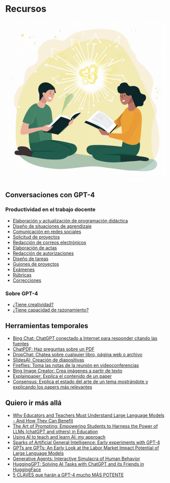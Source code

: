 # Recursos

<img class="r-stretch" style="text-align: center" src="assets/resources.png">

## Conversaciones con GPT-4

### Productividad en el trabajo docente

* [Elaboración y actualización de programación didáctica]()
* [Diseño de situaciones de aprendizaje]()
* [Comunicación en redes sociales]()
* [Solicitud de proyectos]()
* [Redacción de correos electrónicos](X)
* [Elaboración de actas]()
* [Redacción de autorizaciones]()
* [Diseño de tareas]()
* [Guiones de proyectos]()
* [Exámenes]()
* [Rúbricas]()
* [Correcciones]()

### Sobre GPT-4

* [¿Tiene creatividad?](X)
* [¿Tiene capacidad de razonamiento?](X)

## Herramientas temporales

* [Bing Chat: ChatGPT conectado a Internet para responder citando las fuentes](https://www.microsoft.com/es-es/bing)
* [ChatPDF: Haz preguntas sobre un PDF](https://www.chatpdf.com)
* [DropChat: Chatea sobre cualquier libro, página web o archivo](https://app.dropchat.co)
* [SlidesAI: Creación de diapositivas](https://workspace.google.com/marketplace/app/slidesaiio_create_slides_with_ai/904276957168)
* [Fireflies: Toma las notas de la reunión en videoconferencias](https://fireflies.ai)
* [Bing Image Creator: Crea imágenes a partir de texto](https://www.bing.com/create)
* [Explainpaper: Explica el contenido de un paper](https://www.explainpaper.com)
* [Consensus: Explica el estado del arte de un tema mostrándote y explicando los papers más relevantes](https://consensus.app/search/)

## Quiero ir más allá

* [Why Educators and Teachers Must Understand Large Language Models - And How They Can Benefit](https://www.linkedin.com/pulse/why-educators-teachers-must-understand-large-language-linares-phd?trk=news-guest_share-article)
* [The Art of Prompting: Empowering Students to Harness the Power of LLMs (chatGPT and others) in Education](https://www.linkedin.com/pulse/art-prompting-empowering-students-harness-power-llms-linares-phd?trk=news-guest_share-article)
* [Using AI to teach and learn AI: my approach](https://www.linkedin.com/pulse/using-ai-teach-learn-my-approach-jordi-linares-phd?trk=news-guest_share-article)
* [Sparks of Artificial General Intelligence: Early experiments with GPT-4](https://arxiv.org/abs/2303.12712)
* [GPTs are GPTs: An Early Look at the Labor Market Impact Potential of Large Language Models](https://arxiv.org/abs/2303.10130)
* [Generative Agents: Interactive Simulacra of Human Behavior](https://arxiv.org/abs/2304.03442)
* [HuggingGPT: Solving AI Tasks with ChatGPT and its Friends in HuggingFace](https://arxiv.org/abs/2303.17580)
* [5 CLAVES que harán a GPT-4 mucho MÁS POTENTE](https://www.youtube.com/watch?v=rXU9pkk0dQI)